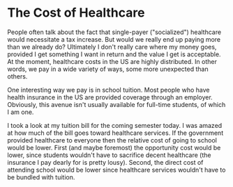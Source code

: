 
# The Cost of Healthcare

People often talk about the fact that single-payer ("socialized") healthcare
would necessitate a tax increase. But would we really end up paying more than we
already do? Ultimately I don't really care where my money goes, provided I get
something I want in return and the value I get is acceptable. At the moment,
healthcare costs in the US are highly distributed. In other words, we pay
in a wide variety of ways, some more unexpected than others.

One interesting way we pay is in school tuition. Most people who have health
insurance in the US are provided coverage through an employer. Obviously, this
avenue isn't usually available for full-time students, of which I am one.

I took a look at my tuition bill for the coming semester today. I was amazed at
how much of the bill goes toward healthcare services. If the government provided
healthcare to everyone then the relative cost of going to school would be lower.
First (and maybe foremost) the opportunity cost would be lower, since students
wouldn't have to sacrifice decent healthcare (the insurance I pay dearly for is
pretty lousy). Second, the direct cost of attending school would be lower since
healthcare services wouldn't have to be bundled with tuition.
